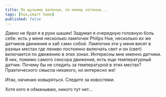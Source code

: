 ```yaml
---
title: По щучьему веленью, по моему хотенью...
tags: [hue,smart home]
published: false
---
```


Давно не брал я в руки шашек! Задумал я очередную головную боль себе: есть у меня несколько
лампочек Philips Hue, несколько их же датчиков движения и хаб само собой. Лампочки эти у меня
висят в разных местах где лениво постоянно включать свет и он (свет) включается по движению
в этих зонах. Интересны мне именно датчики. В них, помимо самого сенсора движения, есть
еще температурный датчик. Почему бы не следить за температурой в этих местах? Практического 
смысла никакого, но интересно же!

Итак, начинаю ковыряться. Следите за новостями.

Хотя кого я обманываю, никого тут нет...